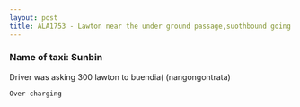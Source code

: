 ```yaml
---
layout: post
title: ALA1753 - Lawton near the under ground passage,suothbound going to taft
---
```


### Name of taxi: Sunbin

Driver was asking 300 lawton to buendia( (nangongontrata)

```Over charging```
